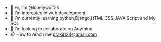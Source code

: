- 👋 Hi, I’m @lonelywolf2k
- 👀 I’m interested in web development
- 🌱 I’m currently learning python,Django,HTML,CSS,JAVA Script and My SQL
- 💞️ I’m looking to collaborate on Anything 
- 📫 How to reach me prakil124@gmail.com

<!---
lonelywolf2k/lonelywolf2k is a ✨ special ✨ repository because its `README.md` (this file) appears on your GitHub profile.
You can click the Preview link to take a look at your changes.
--->
